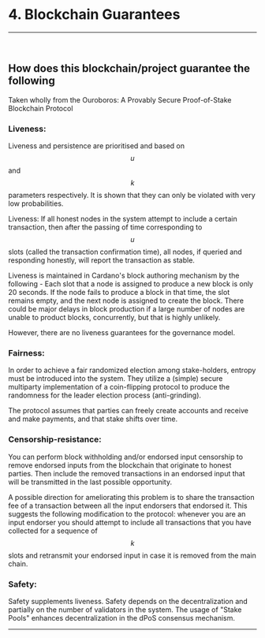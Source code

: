 <!-- .slide: data-background-color="#8D3AED" -->

# 4. Blockchain Guarantees

---

<widget-text style="padding: 0 3em 0 3em">

## How does this blockchain/project guarantee the following

Taken wholly from the Ouroboros: A Provably Secure Proof-of-Stake Blockchain Protocol

### Liveness:

Liveness and persistence are prioritised and based on $$u$$ and $$k$$ parameters respectively. It is shown that they can only be violated with very low probabilities.

Liveness: If all honest nodes in the system attempt to include a certain transaction, then after the passing of time corresponding to $$u$$ slots (called the transaction confirmation time), all nodes, if queried and responding honestly, will report the transaction as stable.

Liveness is maintained in Cardano's block authoring mechanism by the following - Each slot that a node is assigned to produce a new block is only 20 seconds. If the node fails to produce a block in that time, the slot remains empty, and the next node is assigned to create the block. There could be major delays in block production if a large number of nodes are unable to product blocks, concurrently, but that is highly unlikely.

However, there are no liveness guarantees for the governance model.

### Fairness:

In order to achieve a fair randomized election among stake-holders, entropy must be introduced into the system. They utilize a (simple) secure multiparty implementation of a coin-flipping protocol to produce the randomness for the leader election process (anti-grinding). 

The protocol assumes that parties can freely create accounts and receive and make payments, and that stake shifts over time.

### Censorship-resistance:

You can perform block withholding and/or endorsed input censorship to remove endorsed inputs from the blockchain that originate to honest parties. Then include the removed transactions in an endorsed input that will be transmitted in the last possible opportunity.

A possible direction for ameliorating this problem is to share the transaction fee of a transaction between all the input endorsers that endorsed it. This suggests the following modification to the protocol: whenever you are an input endorser you should attempt to include all transactions that you have collected for a sequence of $$k$$ slots and retransmit your endorsed input in case it is removed from the main chain.

### Safety:

Safety supplements liveness. Safety depends on the decentralization and partially on the number of validators in the system. The usage of "Stake Pools" enhances decentralization in the dPoS consensus mechanism. 

---
